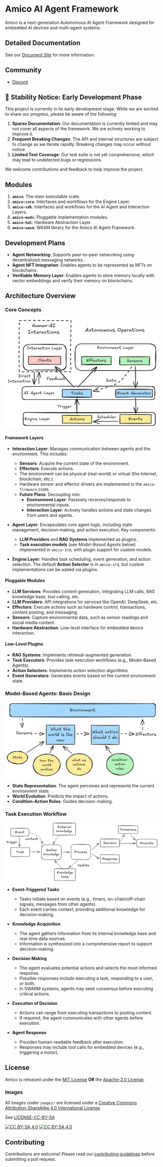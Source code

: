 # Amico AI Agent Framework

Amico is a next-generation Autonomous AI Agent Framework designed for embedded AI devices and multi-agent systems.

## Detailed Documentation

See our [Document Site](https://www.amico.dev) for more information.

## Community

- [Discord](https://discord.gg/MkeG9Zwuaw)

## 🚧 Stability Notice: Early Development Phase

This project is currently in its early development stage. While we are excited to share our progress, please be aware of the following:

1. **Sparse Documentation**: Our documentation is currently limited and may not cover all aspects of the framework. We are actively working to improve it.
2. **Frequent Breaking Changes**: The API and internal structures are subject to change as we iterate rapidly. Breaking changes may occur without notice.
3. **Limited Test Coverage**: Our test suite is not yet comprehensive, which may lead to undetected bugs or regressions.

We welcome contributions and feedback to help improve the project.

## Modules

1. **`amico`**: The main executable crate.
2. **`amico-core`**: Interfaces and workflows for the Engine Layer.
3. **`amico-sdk`**: Interfaces and workflows for the AI Agent and Interaction Layers.
4. **`amico-mods`**: Pluggable implementation modules.
5. **`amico-hal`**: Hardware Abstraction Layer.
6. **`amico-wasm`**: WASM library for the Amico AI Agent Framework.

## Development Plans

- **Agent Networking**: Supports peer-to-peer networking using decentralized messaging networks.
- **Agent NFT Integration**: Enables agents to be represented as NFTs on blockchains.
- **Verifiable Memory Layer**: Enables agents to store memory locally with vector embeddings and verify their memory on blockchains.

## Architecture Overview

### Core Concepts

![Framework](https://raw.githubusercontent.com/AIMOverse/amico/refs/heads/main/images/framework-v2.png)

#### Framework Layers

- **Interaction Layer**: Manages communication between agents and the environment. This includes:

  - **Sensors**: Acquire the current state of the environment.
  - **Effectors**: Execute actions.
  - The environment can be physical (real-world) or virtual (the Internet, blockchain, etc.).
  - Hardware sensor and effector drivers are implemented in the `amico-firmware` crate.
  - **Future Plans**: Decoupling into:
    - **Environment Layer**: Passively receives/responds to environmental inputs.
    - **Interaction Layer**: Actively handles actions and state changes from users and agents.

- **Agent Layer**: Encapsulates core agent logic, including state management, decision-making, and action execution. Key components:

  - **LLM Providers** and **RAG Systems** implemented as plugins.
  - **Task execution models** (see _Model-Based Agents_ below) implemented in `amico-std`, with plugin support for custom models.

- **Engine Layer**: Handles task scheduling, event generation, and action selection. The default **Action Selector** is in `amico-std`, but custom implementations can be added via plugins.

#### Pluggable Modules

- **LLM Services**: Provides content generation, integrating LLM calls, RAG knowledge base, tool calling, etc.
- **LLM Providers**: API integrations for services like OpenAI, DeepSeek, etc.
- **Effectors**: Execute actions such as hardware control, transactions, content posting, and messaging.
- **Sensors**: Capture environmental data, such as sensor readings and social media content.
- **Hardware Abstraction**: Low-level interface for embedded device interaction.

#### Low-Level Plugins

- **RAG Systems**: Implements retrieval-augmented generation.
- **Task Executors**: Provides task execution workflows (e.g., Model-Based Agents).
- **Action Selectors**: Implements action selection algorithms.
- **Event Generators**: Generates events based on the current environment state.

### Model-Based Agents: Basic Design

![Basic Design](https://raw.githubusercontent.com/AIMOverse/amico/refs/heads/main/images/model_based.png)

- **State Representation**: The agent perceives and represents the current environment state.
- **World Evolution**: Predicts the impact of actions.
- **Condition-Action Rules**: Guides decision-making.

### Task Execution Workflow

![Task Execution Workflow](https://raw.githubusercontent.com/AIMOverse/amico/refs/heads/main/images/task_exec.png)

- **Event-Triggered Tasks**

  - Tasks initiate based on events (e.g., timers, on-chain/off-chain signals, messages from other agents).
  - Each event carries context, providing additional knowledge for decision-making.

- **Knowledge Acquisition**

  - The agent gathers information from its internal knowledge base and real-time data sources.
  - Information is synthesized into a comprehensive report to support decision-making.

- **Decision Making**

  - The agent evaluates potential actions and selects the most informed response.
  - Possible responses include executing a task, responding to a user, or both.
  - In SWARM systems, agents may seek consensus before executing critical actions.

- **Execution of Decision**

  - Actions can range from executing transactions to posting content.
  - If required, the agent communicates with other agents before execution.

- **Agent Response**
  - Provides human-readable feedback after execution.
  - Responses may include tool calls for embedded devices (e.g., triggering a motor).

## License

Amico is released under the [MIT License](https://github.com/AIMOverse/amico/blob/main/LICENSE-MIT) **OR** the [Apache-2.0 License](https://github.com/AIMOverse/amico/blob/main/LICENSE-Apache-2.0).

### Images

All images under `images/` are licensed under a
[Creative Commons Attribution-ShareAlike 4.0 International License][cc-by-sa].

See [LICENSE-CC-BY-SA](https://github.com/AIMOverse/amico/blob/main/LICENSE-CC-BY-SA)

[![CC BY-SA 4.0][cc-by-sa-shield]][cc-by-sa]
[![CC BY-SA 4.0][cc-by-sa-image]][cc-by-sa]

[cc-by-sa]: http://creativecommons.org/licenses/by-sa/4.0/
[cc-by-sa-image]: https://licensebuttons.net/l/by-sa/4.0/88x31.png
[cc-by-sa-shield]: https://img.shields.io/badge/License-CC%20BY--SA%204.0-lightgrey.svg

## Contributing

Contributions are welcome! Please read our [contributing guidelines](https://raw.githubusercontent.com/AIMOverse/amico/main/CONTRIBUTING.md) before submitting a pull request.
